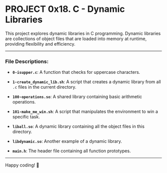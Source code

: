 # PROJECT 0x18. C - Dynamic Libraries

This project explores dynamic libraries in C programming. Dynamic libraries are collections of object files that are loaded into memory at runtime, providing flexibility and efficiency.

---

### File Descriptions:

- **`0-isupper.c`**: A function that checks for uppercase characters.

- **`1-create_dynamic_lib.sh`**: A script that creates a dynamic library from all `.c` files in the current directory.

- **`100-operations.so`**: A shared library containing basic arithmetic operations.

- **`101-make_me_win.sh`**: A script that manipulates the environment to win a specific task.

- **`liball.so`**: A dynamic library containing all the object files in this directory.

- **`libdynamic.so`**: Another example of a dynamic library.

- **`main.h`**: The header file containing all function prototypes.

---

Happy coding! 🚀
